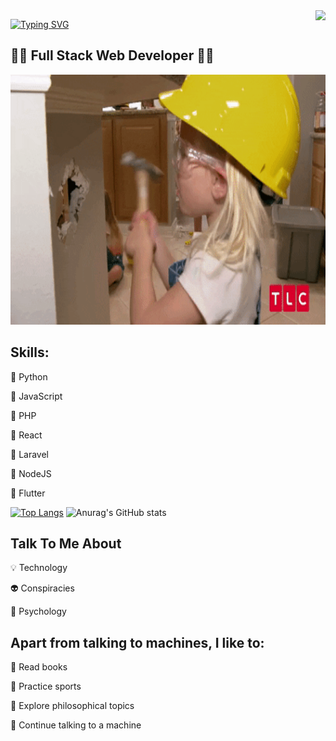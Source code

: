 <img align="right" src="https://visitor-badge.laobi.icu/badge?page_id=MarcDagher.MarcDagher&left_color=red&right_color=green" /> 

[![Typing SVG](https://readme-typing-svg.demolab.com/?lines=Hello+Universe;Welcome+To+My+Repo+🚀)](https://git.io/typing-svg)
## 🚧🔧 Full Stack Web Developer 🔨🚧





<img src="https://github.com/MarcDagher/MarcDagher/blob/main/giphy.gif" width="700" height="400"/>


 

## Skills: 

📌 Python

📌 JavaScript

📌 PHP

📌 React 

📌 Laravel

📌 NodeJS

📌 Flutter 

[![Top Langs](https://github-readme-stats.vercel.app/api/top-langs/?username=MarcDagher)](https://github.com/anuraghazra/github-readme-stats)
![Anurag's GitHub stats](https://github-readme-stats.vercel.app/api?username=MarcDagher&?theme=panda_icons=true)  

  
## Talk To Me About


💡 Technology


👽 Conspiracies


🧠 Psychology

## Apart from talking to machines, I like to:


📜 Read books


🏃 Practice sports


🔬 Explore philosophical topics


🚨 Continue talking to a machine
